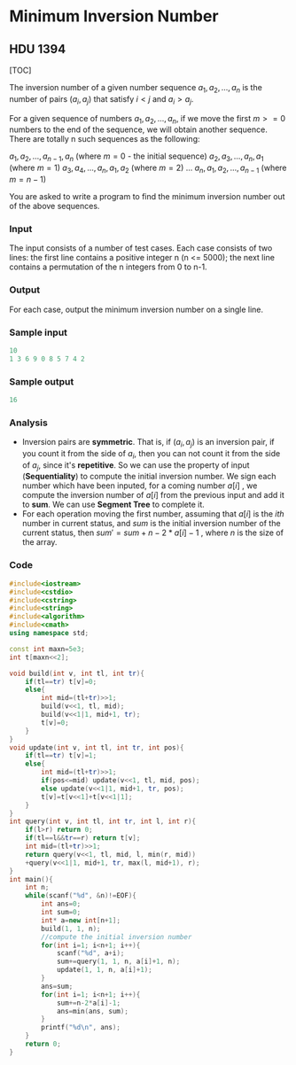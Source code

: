 # Minimum Inversion Number

## HDU 1394

[TOC]

The inversion number of a given number sequence $a_1, a_2, ..., a_n$ is the number of pairs $(a_i, a_j)$ that satisfy $i < j$ and $a_i > a_j$. 

For a given sequence of numbers $a_1, a_2, ..., a_n$, if we move the first $m >= 0$ numbers to the end of the sequence, we will obtain another sequence. There are totally n such sequences as the following: 

$a_1, a_2, ..., a_{n-1}, a_n$ (where $m = 0$ - the initial sequence) 
$a_2, a_3, ..., a_n, a_1$ (where $m = 1$) 
$a_3, a_4, ..., a_n, a_1, a_2$ (where $m = 2$) 
... 
$a_n, a_1, a_2, ..., a_{n-1}$ (where $m = n-1$) 

You are asked to write a program to find the minimum inversion number out of the above sequences.   

### Input

The input consists of a number of test cases. Each case consists of two lines: the first line contains a positive integer n (n <= 5000); the next line contains a permutation of the n integers from 0 to n-1. 

### Output

For each case, output the minimum inversion number on a single line.

### Sample input

```c++
10
1 3 6 9 0 8 5 7 4 2
```

### Sample output

```c++
16
```

### Analysis

+ Inversion pairs are **symmetric**. That is, if $(a_i, a_j)$ is an inversion pair, if you count it from the side of $a_i$, then you can not count it from the side of $a_j$, since  it's **repetitive**.  So we can use the property of input (**Sequentiality**) to compute the initial inversion number. We sign each number which have been inputed, for a coming number $a[i]$ , we compute the inversion number of $a[i]$ from the previous input and add it to **sum**. We can use **Segment Tree** to complete it.
+ For each operation moving the first number, assuming that $a[i]$ is the $ith$ number in current status, and $sum$ is the initial inversion number of the current status, then $sum'=sum+n-2*a[i]-1$ , where $n$ is the size of the array.

### Code

```c++
#include<iostream>
#include<cstdio>
#include<cstring>
#include<string>
#include<algorithm>
#include<cmath>
using namespace std;

const int maxn=5e3;
int t[maxn<<2];

void build(int v, int tl, int tr){
	if(tl==tr) t[v]=0;
	else{
		int mid=(tl+tr)>>1;
		build(v<<1, tl, mid);
		build(v<<1|1, mid+1, tr);
		t[v]=0;
	}
}
void update(int v, int tl, int tr, int pos){
	if(tl==tr) t[v]=1;
	else{
		int mid=(tl+tr)>>1;
		if(pos<=mid) update(v<<1, tl, mid, pos);
		else update(v<<1|1, mid+1, tr, pos);
		t[v]=t[v<<1]+t[v<<1|1];
	}
}
int query(int v, int tl, int tr, int l, int r){
	if(l>r) return 0;
	if(tl==l&&tr==r) return t[v];
	int mid=(tl+tr)>>1;
	return query(v<<1, tl, mid, l, min(r, mid))
	+query(v<<1|1, mid+1, tr, max(l, mid+1), r);
}
int main(){
	int n;
	while(scanf("%d", &n)!=EOF){
		int ans=0;
		int sum=0;
		int* a=new int[n+1];
		build(1, 1, n);
        //compute the initial inversion number
		for(int i=1; i<n+1; i++){
			scanf("%d", a+i);
			sum+=query(1, 1, n, a[i]+1, n);
			update(1, 1, n, a[i]+1);
		}
		ans=sum;
		for(int i=1; i<n+1; i++){
			sum+=n-2*a[i]-1;
			ans=min(ans, sum);
		}
		printf("%d\n", ans);
	}
	return 0;
}

```

